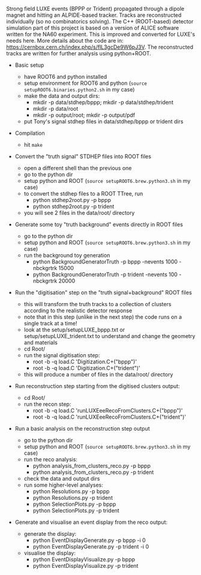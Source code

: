 Strong field LUXE events (BPPP or Trident) propagated through a dipole magnet and hitting an ALPIDE-based tracker.
Tracks are reconstructed individually (so no combinatorics solving).
The C++ (ROOT-based) detector simulation part of this project is based on a version of ALICE software written for the NA60 experiment.
This is improved and converted for LUXE's needs here.
More details about the code are in: https://cernbox.cern.ch/index.php/s/flL3gcDe9W6pJ3V.
The reconstructed tracks are written for further analysis using python+ROOT. 


- Basic setup
  - have ROOT6 and python installed
  - setup environment for ROOT6 and python (`source setupROOT6.binaries.python2.sh` in my case)
  - make the data and output dirs:
      - mkdir -p data/stdhep/bppp; mkdir -p data/stdhep/trident
      - mkdir -p data/root
	   - mkdir -p output/root; mkdir -p output/pdf
  - put Tony's signal stdhep files in data/stdhep/bppp or trident dirs

- Compilation
  - hit `make`

- Convert the "truth signal" STDHEP files into ROOT files
  - open a different shell than the previous one
  - go to the python dir
  - setup python and ROOT (`source setupROOT6.brew.python3.sh` in my case)
  - to convert the stdhep files to a ROOT TTree, run
      - python stdhep2root.py -p bppp
      - python stdhep2root.py -p trident
  - you will see 2 files in the data/root/ directory

- Generate some toy "truth background" events directly in ROOT files
  - go to the python dir
  - setup python and ROOT (`source setupROOT6.brew.python3.sh` in my case)
  - run the background toy generation
      - python BackgroundGeneratorTruth -p bppp -nevents 1000 -nbckgrtrk 15000
      - python BackgroundGeneratorTruth -p trident -nevents 100 -nbckgrtrk 20000

- Run the "digitisation" step on the "truth signal+background" ROOT files
  - this will transform the truth tracks to a collection of clusters according to the realistic detector response
  - note that in this step (unlike in the next step) the code runs on a single track at a time!
  - look at the setup/setupLUXE_bppp.txt or setup/setupLUXE_trident.txt to understand and change the geometry and materials
  - cd Root/
  - run the signal digitisation step:
      - root -b -q load.C 'Digitization.C+("bppp")'
      - root -b -q load.C 'Digitization.C+("trident")'
  - this will produce a number of files in the data/root/ directory

- Run reconstruction step starting from the digitised clusters output:
  - cd Root/
  - run the recon step:
      - root -b -q load.C 'runLUXEeeRecoFromClusters.C+("bppp")'
      - root -b -q load.C 'runLUXEeeRecoFromClusters.C+("trident")'

- Run a basic analysis on the reconstruction step output
  - go to the python dir
  - setup python and ROOT (`source setupROOT6.brew.python3.sh` in my case)
  - run the reco analysis:
      - python analysis_from_clusters_reco.py -p bppp
      - python analysis_from_clusters_reco.py -p trident
  - check the data and output dirs
  - run some higher-level analyses:
      - python Resolutions.py -p bppp
      - python Resolutions.py -p trident
      - python SelectionPlots.py -p bppp
      - python SelectionPlots.py -p trident
  
- Generate and visualise an event display from the reco output:
  - generate the display:
     - python EventDisplayGenerate.py -p bppp -i 0
     - python EventDisplayGenerate.py -p trident -i 0
  - visualise the display:
     - python EventDisplayVisualize.py -p bppp
     - python EventDisplayVisualize.py -p trident
  

